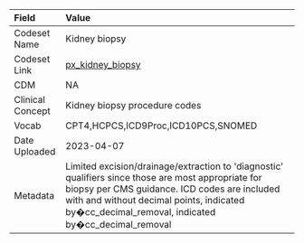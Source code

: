 |Field            |Value                                                                                                                                                                                                                                                  |
|:----------------|:------------------------------------------------------------------------------------------------------------------------------------------------------------------------------------------------------------------------------------------------------|
|Codeset Name     |Kidney biopsy                                                                                                                                                                                                                                          |
|Codeset Link     |[px_kidney_biopsy](https://github.com/PEDSnet/Variable-Dictionary/blob/main/procedure/px_kidney_biopsy.csv)                                                                                                                                            |
|CDM              |NA                                                                                                                                                                                                                                                     |
|Clinical Concept |Kidney biopsy procedure codes                                                                                                                                                                                                                          |
|Vocab            |CPT4,HCPCS,ICD9Proc,ICD10PCS,SNOMED                                                                                                                                                                                                                    |
|Date Uploaded    |2023-04-07                                                                                                                                                                                                                                             |
|Metadata         |Limited excision/drainage/extraction to 'diagnostic' qualifiers since those are most appropriate for biopsy per CMS guidance. ICD codes are included with and without decimal points, indicated by�cc_decimal_removal, indicated by�cc_decimal_removal |
